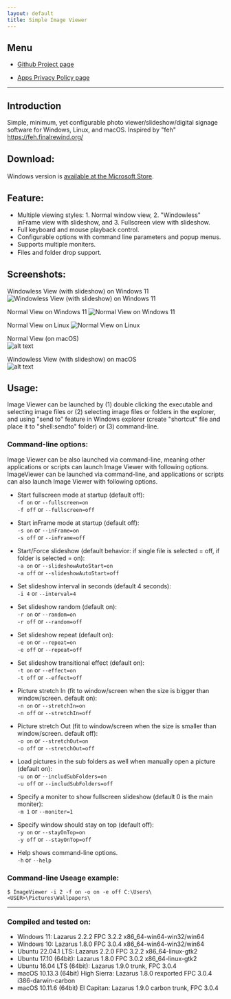 ```yaml
---
layout: default
title: Simple Image Viewer
---
```


## Menu
  
* [Github Project page](https://github.com/torum/Image-viewer)  

* [Apps Privacy Policy page](https://torum.github.io/Image-viewer/app-privacy-policy/)  

---------------------------------------
## Introduction  
Simple, minimum, yet configurable photo viewer/slideshow/digital signage software for Windows, Linux, and macOS. Inspired by "feh" https://feh.finalrewind.org/

## Download:
Windows version is [available at the Microsoft Store](https://apps.microsoft.com/store/detail/simple-image-viewer/9NNZPQD4WJCK).　

## Feature:  
* Multiple viewing styles: 1. Normal window view, 2. "Windowless" inFrame view with slideshow, and 3. Fullscreen view with slideshow.   
* Full keyboard and mouse playback control. 
* Configurable options with command line parameters and popup menus. 
* Supports multiple moniters.
* Files and folder drop support.　


## Screenshots:
Windowless View (with slideshow) on Windows 11  
![Windowless View (with slideshow) on Windows 11](https://github.com/torum/Image-viewer/blob/master/files/bin/ImageViewerScreenshot3-n.png?raw=true)

Normal View on Windows 11
![Normal View on Windows 11](https://github.com/torum/Image-viewer/blob/master/files/bin/ImageViewerScreenshot3-Windows.png?raw=true)

Normal View on Linux
![Normal View on Linux](https://github.com/torum/Image-viewer/blob/master/files/bin/ImageViewerScreenshot3-Ubuntu.png?raw=true)

Normal View (on macOS)  
![alt text](https://github.com/torum/Image-viewer/blob/master/files/bin/Mac%202018-02-20%2018.34.57.png?raw=true)

Windowless View (with slideshow) on macOS  
![alt text](https://github.com/torum/Image-viewer/blob/master/files/bin/macOS-inFrameScreenshot-2018-02-20%2023.56.00.png?raw=true)


## Usage:  
Image Viewer can be launched by (1) double clicking the executable and selecting image files or (2) selecting image files or folders in the explorer, and using "send to" feature in Windows explorer (create "shortcut" file and place it to "shell:sendto" folder) or (3) command-line.

### Command-line options:  
Image Viewer can be also launched via command-line, meaning other applications or scripts can launch Image Viewer with following options.  
 ImageViewer can be launched via command-line, and applications or scripts can also launch Image Viewer with following options.  
   
- Start fullscreen mode at startup (default off):  
`-f on`  or  `--fullscreen=on`   
`-f off`  or  `--fullscreen=off`   

- Start inFrame mode at startup (default off):  
`-s on`  or  `--inFrame=on`   
`-s off`  or  `--inFrame=off`  

- Start/Force slideshow (default behavior: if single file is selected = off, if folder is selected = on):  
`-a on`  or  `--slideshowAutoStart=on`   
`-a off`  or  `--slideshowAutoStart=off`  

- Set slideshow interval in seconds (default 4 seconds):  
`-i 4`  or `--interval=4`   
  
- Set slideshow random (default on):  
`-r on`  or  `--random=on`   
`-r off`  or  `--random=off`   
  
- Set slideshow repeat (default on):  
`-e on`  or  `--repeat=on`   
`-e off`  or  `--repeat=off`   

- Set slideshow transitional effect (default on):  
`-t on`  or  `--effect=on`   
`-t off`  or  `--effect=off`   
  
- Picture stretch In (fit to window/screen when the size is bigger than window/screen. default on):  
`-n on`  or  `--stretchIn=on`   
`-n off`  or  `--stretchIn=off`   
  
- Picture stretch Out (fit to window/screen when the size is smaller than window/screen. default off):  
`-o on`  or  `--stretchOut=on`   
`-o off`  or  `--stretchOut=off`   
  
- Load pictures in the sub folders as well when manually open a picture (default on):  
`-u on`  or  `--includSubFolders=on`   
`-u off`  or  `--includSubFolders=off`   
  
- Specify a moniter to show fullscreen slideshow (default 0 is the main moniter):  
`-m 1`  or  `--moniter=1`    
  
- Specify window should stay on top (default off):  
`-y on`  or  `--stayOnTop=on`   
`-y off`  or  `--stayOnTop=off`   

- Help shows command-line options.  
`-h`  or  `--help`   
  
   
### Command-line Useage example:    
`$ ImageViewer -i 2 -f on -o on -e off C:\Users\<USER>\Pictures\Wallpapers\` 

 
---------------------------------------

### Compiled and tested on:   

* Windows 11: Lazarus 2.2.2 FPC 3.2.2 x86_64-win64-win32/win64
* Windows 10: Lazarus 1.8.0 FPC 3.0.4 x86_64-win64-win32/win64
* Ubuntu 22.04.1 LTS: Lazarus 2.2.0 FPC 3.2.2 x86_64-linux-gtk2
* Ubuntu 17.10 (64bit): Lazarus 1.8.0 FPC 3.0.2 x86_64-linux-gtk2
* Ubuntu 16.04 LTS (64bit): Lazarus 1.9.0 trunk, FPC 3.0.4
* macOS 10.13.3 (64bit) High Sierra: Lazarus 1.8.0 rexported FPC 3.0.4 i386-darwin-carbon
* macOS 10.11.6 (64bit) El Capitan: Lazarus 1.9.0 carbon trunk, FPC 3.0.4
